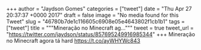 
+++
author = "Jaydson Gomes"
categories = ["tweet"]
date = "Thu Apr 27 20:37:37 +0000 2017"
draft = false
image = "No media found for this Tweet"
slug = "46780b7de1c116605c6908e05e4643802f1cb1b1"
tags = ["tweet"]
title = """Mineração no Minecraft ag..."""
tweet = true
tweet_url = "https://twitter.com/jaydson/status/857695249916985344"
+++
Mineração no Minecraft agora tá hard https://t.co/ayWHYWc843
